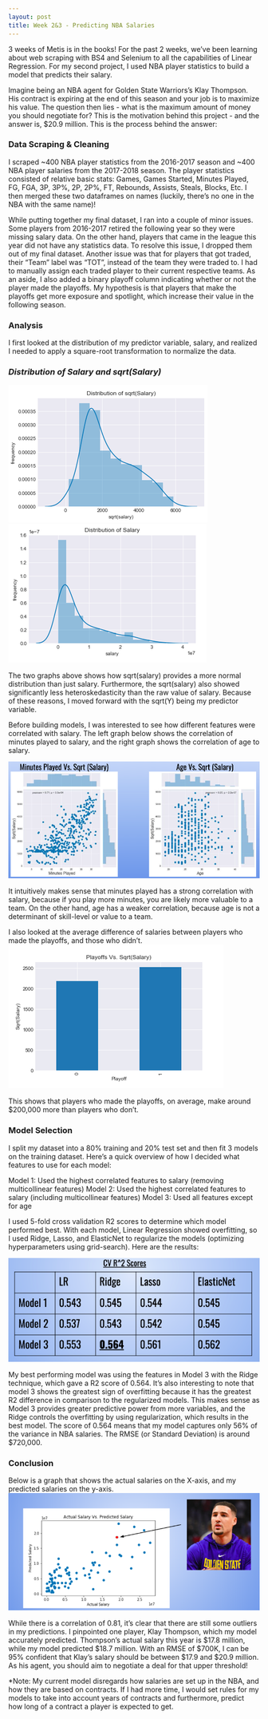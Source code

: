 ```yaml
---
layout: post
title: Week 2&3 - Predicting NBA Salaries
--- 
```

  
3 weeks of Metis is in the books! For the past 2 weeks, we’ve been learning about web scraping with BS4 and Selenium to all the capabilities of Linear Regression. For my second project, I used NBA player statistics to build a model that predicts their salary.   
  
Imagine being an NBA agent for Golden State Warriors’s Klay Thompson. His contract is expiring at the end of this season and your job is to maximize his value. The question then lies - what is the maximum amount of money you should negotiate for? This is the motivation behind this project - and the answer is, $20.9 million. 
This is the process behind the answer:  


### Data Scraping & Cleaning
I scraped ~400 NBA player statistics from the 2016-2017 season and ~400 NBA player salaries from the 2017-2018 season. The player statistics consisted of relative basic stats: Games, Games Started, Minutes Played, FG, FGA, 3P, 3P%, 2P, 2P%, FT, Rebounds, Assists, Steals, Blocks, Etc. I then merged these two dataframes on names (luckily, there’s no one in the NBA with the same name)!  
  
While putting together my final dataset, I ran into a couple of minor issues. Some players from 2016-2017 retired the following year so they were missing salary data. On the other hand, players that came in the league this year did not have any statistics data. To resolve this issue, I dropped them out of my final dataset. Another issue was that for players that got traded, their “Team” label was “TOT”, instead of the team they were traded to. I had to manually assign each traded player to their current respective teams. As an aside, I also added a binary playoff column indicating whether or not the player made the playoffs. My hypothesis is that players that make the playoffs get more exposure and spotlight, which increase their value in the following season.  
  
  
### Analysis
I first looked at the distribution of my predictor variable, salary, and realized I needed to apply a square-root transformation to normalize the data.   
  
### *Distribution of Salary and sqrt(Salary)*  
![image tooltip here](/images/blog.png)  
![image tooltip here](/images/blog1.png)  
  
The two graphs above shows how sqrt(salary) provides a more normal distribution than just salary. Furthermore, the sqrt(salary) also showed significantly less heteroskedasticity than the raw value of salary. Because of these reasons, I moved forward with the sqrt(Y) being my predictor variable. 
  
Before building models, I was interested to see how different features were correlated with salary. The left graph below shows the correlation of minutes played to salary, and the right graph shows the correlation of age to salary. 

![image tooltip here](/images/blog2.png)  

It intuitively makes sense that minutes played has a strong correlation with salary, because if you play more minutes, you are likely more valuable to a team. On the other hand, age has a weaker correlation, because age is not a determinant of skill-level or value to a team.  
  
I also looked at the average difference of salaries between players who made the playoffs, and those who didn’t.  
![image tooltip here](/images/blog4.png)  
  
This shows that players who made the playoffs, on average, make around $200,000 more than players who don’t.  

### Model Selection
  
I split my dataset into a 80% training and 20% test set and then fit 3 models on the training dataset. Here’s a quick overview of how I decided what features to use for each model: 

Model 1: Used the highest correlated features to salary (removing multicollinear features)
Model 2: Used the highest correlated features to salary (including multicollinear features)
Model 3: Used all features except for age 

I used 5-fold cross validation R2  scores to determine which model performed best. With each model, Linear Regression showed overfitting, so I used Ridge, Lasso, and ElasticNet to regularize the models (optimizing hyperparameters using grid-search). Here are the results: 

![image tooltip here](/images/blog24.png)  

My best performing model was using the features in Model 3 with the Ridge technique, which gave a R2  score of 0.564. It’s also interesting to note that model 3 shows the greatest sign of overfitting because it has the greatest R2 difference in comparison to the regularized models. This makes sense as Model 3 provides greater predictive power from more variables, and the Ridge controls the overfitting by using regularization, which results in the best model. The score of 0.564 means that my model captures only 56% of the variance in NBA salaries. The RMSE (or Standard Deviation) is around $720,000.  

### Conclusion  
Below is a graph that shows the actual salaries on the X-axis, and my predicted salaries on the y-axis.  
![image tooltip here](/images/blog25.png)  
  
While there is a correlation of 0.81, it’s clear that there are still some outliers in my predictions. I pinpointed one player, Klay Thompson, which my model accurately predicted. Thompson’s actual salary this year is $17.8 million, while my model predicted $18.7 million. With an RMSE of $700K, I can be 95% confident that Klay’s salary should be between $17.9 and $20.9 million. As his agent, you should aim to negotiate a deal for that upper threshold!  
  
*Note: My current model disregards how salaries are set up in the NBA, and how they are based on contracts. If I had more time, I would set rules for my models to take into account years of contracts and furthermore, predict how long of a contract a player is expected to get.  
